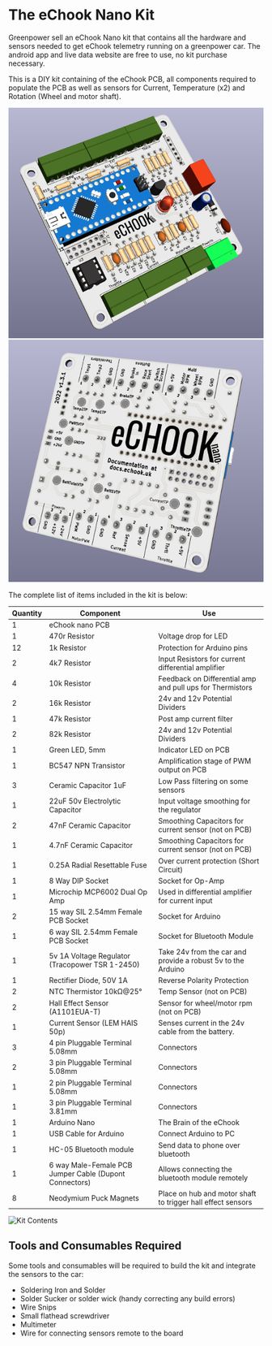 # The eChook Nano Kit

Greenpower sell an eChook Nano kit that contains all the hardware and sensors needed to get eChook telemetry running on a greenpower car. The android app and live data website are free to use, no kit purchase necessary.

This is a DIY kit containing of the eChook PCB, all components required to populate the PCB as well as sensors for Current, Temperature (x2) and Rotation (Wheel and motor shaft).

![](<../.gitbook/assets/image (11).png>) ![](<../.gitbook/assets/image (12) (1).png>)

The complete list of items included in the kit is below:

| **Quantity** | **Component**                                          | **Use**                                                      |
| ------------ | ------------------------------------------------------ | ------------------------------------------------------------ |
| 1            | eChook nano PCB                                        |                                                              |
| 1            | 470r Resistor                                          | Voltage drop for LED                                         |
| 12           | 1k Resistor                                            | Protection for Arduino pins                                  |
| 2            | 4k7 Resistor                                           | Input Resistors for current differential amplifier           |
| 4            | 10k Resistor                                           | Feedback on Differential amp and pull ups for Thermistors    |
| 2            | 16k Resistor                                           | 24v and 12v Potential Dividers                               |
| 1            | 47k Resistor                                           | Post amp current filter                                      |
| 2            | 82k Resistor                                           | 24v and 12v Potential Dividers                               |
| 1            | Green LED, 5mm                                         | Indicator LED on PCB                                         |
| 1            | BC547 NPN Transistor                                   | Amplification stage of PWM output on PCB                     |
| 3            | Ceramic Capacitor 1uF                                  | Low Pass filtering on some sensors                           |
| 1            | 22uF 50v Electrolytic Capacitor                        | Input voltage smoothing for the regulator                    |
| 2            | 47nF Ceramic Capacitor                                 | Smoothing Capacitors for current sensor  (not on PCB)        |
| 1            | 4.7nF Ceramic Capacitor                                | Smoothing Capacitors for current sensor (not on PCB)         |
| 1            | 0.25A Radial Resettable Fuse                           | Over current protection (Short Circuit)                      |
| 1            | 8 Way DIP Socket                                       | Socket for Op-Amp                                            |
| 1            | Microchip MCP6002 Dual Op Amp                          | Used in differential amplifier for current input             |
| 2            | 15 way SIL 2.54mm Female PCB Socket                    | Socket for Arduino                                           |
| 1            | 6 way SIL 2.54mm Female PCB Socket                     | Socket for Bluetooth Module                                  |
| 1            | 5v 1A Voltage Regulator (Tracopower TSR 1-2450)        | Take 24v from the car and provide a robust 5v to the Arduino |
| 1            | Rectifier Diode, 50V 1A                                | Reverse Polarity Protection                                  |
| 2            | NTC Thermistor 10kΩ@25°                                | Temp Sensor (not on PCB)                                     |
| 2            | Hall Effect Sensor (A1101EUA-T)                        | Sensor for wheel/motor rpm (not on PCB)                      |
| 1            | Current Sensor (LEM HAIS 50p)                          | Senses current in the 24v cable from the battery.            |
| 3            | 4 pin Pluggable Terminal 5.08mm                        | Connectors                                                   |
| 2            | 3 pin Pluggable Terminal 5.08mm                        | Connectors                                                   |
| 1            | 2 pin Pluggable Terminal 5.08mm                        | Connectors                                                   |
| 1            | 3 pin Pluggable Terminal 3.81mm                        | Connectors                                                   |
| 1            | Arduino Nano                                           | The Brain of the eChook                                      |
| 1            | USB Cable for Arduino                                  | Connect Arduino to PC                                        |
| 1            | HC-05 Bluetooth module                                 | Send data to phone over bluetooth                            |
| 1            | 6 way Male-Female PCB Jumper Cable (Dupont Connectors) | Allows connecting the bluetooth module remotely              |
| 8            | Neodymium Puck Magnets                                 | Place on hub and motor shaft to trigger hall effect sensors  |

![Kit Contents](../.gitbook/assets/img\_20180129\_190858.jpg)

## Tools and Consumables Required

Some tools and consumables will be required to build the kit and integrate the sensors to the car:

* Soldering Iron and Solder
* Solder Sucker or solder wick (handy correcting any build errors)
* Wire Snips
* Small flathead screwdriver&#x20;
* Multimeter
* Wire for connecting sensors remote to the board



##

